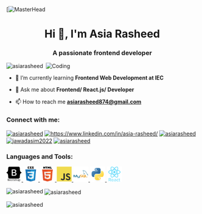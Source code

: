 [![MasterHead](https://cdn.vectorstock.com/i/preview-1x/31/24/web-development-concept-in-3d-isometric-design-vector-47353124.jpg)
<h1 align="center">Hi 👋, I'm Asia Rasheed</h1>
<h3 align="center">A passionate frontend developer </h3>
<img align="right" alt="Coding" width="400" src="https://images.lemonly.com/wp-content/uploads/2018/08/07150313/Homebase_Thumb_v01.gif">
<p align="left"> <img src="https://komarev.com/ghpvc/?username=asiarasheed&label=Profile%20views&color=0e75b6&style=flat" alt="asiarasheed" /> </p>

- 🌱 I’m currently learning **Frontend Web Development at IEC**

- 💬 Ask me about **Frontend/ React.js/ Developer**

- 📫 How to reach me **asiarasheed874@gmail.com**

<h3 align="left">Connect with me:</h3>
<p align="left">
<a href="https://twitter.com/asiarasheed" target="blank"><img align="center" src="https://raw.githubusercontent.com/rahuldkjain/github-profile-readme-generator/master/src/images/icons/Social/twitter.svg" alt="asiarasheed" height="30" width="40" /></a>
<a href="https://linkedin.com/in/https://www.linkedin.com/in/asia-rasheed/" target="blank"><img align="center" src="https://raw.githubusercontent.com/rahuldkjain/github-profile-readme-generator/master/src/images/icons/Social/linked-in-alt.svg" alt="https://www.linkedin.com/in/asia-rasheed/" height="30" width="40" /></a>
<a href="https://kaggle.com/asiarasheed" target="blank"><img align="center" src="https://raw.githubusercontent.com/rahuldkjain/github-profile-readme-generator/master/src/images/icons/Social/kaggle.svg" alt="asiarasheed" height="30" width="40" /></a>
<a href="https://instagram.com/jawadasim2022" target="blank"><img align="center" src="https://raw.githubusercontent.com/rahuldkjain/github-profile-readme-generator/master/src/images/icons/Social/instagram.svg" alt="jawadasim2022" height="30" width="40" /></a>
<a href="https://www.youtube.com/c/asiarasheed" target="blank"><img align="center" src="https://raw.githubusercontent.com/rahuldkjain/github-profile-readme-generator/master/src/images/icons/Social/youtube.svg" alt="asiarasheed" height="30" width="40" /></a>
</p>

<h3 align="left">Languages and Tools:</h3>
<p align="left"> <a href="https://getbootstrap.com" target="_blank" rel="noreferrer"> <img src="https://raw.githubusercontent.com/devicons/devicon/master/icons/bootstrap/bootstrap-plain-wordmark.svg" alt="bootstrap" width="40" height="40"/> </a> <a href="https://www.w3schools.com/css/" target="_blank" rel="noreferrer"> <img src="https://raw.githubusercontent.com/devicons/devicon/master/icons/css3/css3-original-wordmark.svg" alt="css3" width="40" height="40"/> </a> <a href="https://www.w3.org/html/" target="_blank" rel="noreferrer"> <img src="https://raw.githubusercontent.com/devicons/devicon/master/icons/html5/html5-original-wordmark.svg" alt="html5" width="40" height="40"/> </a> <a href="https://developer.mozilla.org/en-US/docs/Web/JavaScript" target="_blank" rel="noreferrer"> <img src="https://raw.githubusercontent.com/devicons/devicon/master/icons/javascript/javascript-original.svg" alt="javascript" width="40" height="40"/> </a> <a href="https://www.mysql.com/" target="_blank" rel="noreferrer"> <img src="https://raw.githubusercontent.com/devicons/devicon/master/icons/mysql/mysql-original-wordmark.svg" alt="mysql" width="40" height="40"/> </a> <a href="https://www.python.org" target="_blank" rel="noreferrer"> <img src="https://raw.githubusercontent.com/devicons/devicon/master/icons/python/python-original.svg" alt="python" width="40" height="40"/> </a> <a href="https://reactjs.org/" target="_blank" rel="noreferrer"> <img src="https://raw.githubusercontent.com/devicons/devicon/master/icons/react/react-original-wordmark.svg" alt="react" width="40" height="40"/> </a> </p>

<p><img align="left" src="https://github-readme-stats.vercel.app/api/top-langs?username=asiarasheed&show_icons=true&locale=en&layout=compact" alt="asiarasheed" /></p>

<p>&nbsp;<img align="center" src="https://github-readme-stats.vercel.app/api?username=asiarasheed&show_icons=true&locale=en" alt="asiarasheed" /></p>

<p><img align="center" src="https://github-readme-streak-stats.herokuapp.com/?user=asiarasheed&" alt="asiarasheed" /></p>

